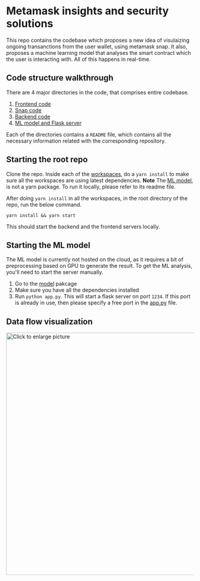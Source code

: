 # Metamask insights and security solutions

This repo contains the codebase which proposes a new idea of visulaizing ongoing transanctions from the user wallet, using metamask snap. It also, proposes a machine learning model that analyses the smart contract which the user is interacting with. All of this happens in real-time.


## Code structure walkthrough

There are 4 major directories in the code, that comprises entire codebase.
1. [Frontend code](/packages/site/)
2. [Snap code](/packages/snap/)
3. [Backend code](/packages/backend)
4. [ML model and Flask server](/model)

Each of the directories contains a `README` file, which contains all the necessary information related with the corresponding repository.

## Starting the root repo

Clone the repo. Inside each of the [workspaces](/packages/), do a `yarn install` to make sure all the workspaces are using latest dependencies.
**Note** The [ML model](/model), is not a yarn package. To run it locally, please refer to its readme file.

After doing `yarn install` in all the workspaces, in the root directory of the repo, run the below command.

```shell
yarn install && yarn start
```

This should start the backend and the frontend servers locally.

## Starting the ML model
The ML model is currently not hosted on the cloud, as it requires a bit of preprocessing based on GPU to generate the result. To get the ML analysis, you'll need to start the server manually.
1. Go to the [model](/model/) pakcage
2. Make sure you have all the dependencies installed
3. Run `python app.py`. This will start a flask server on port `1234`. If this port is already in use, then please specify a free port in the [app.py](/model/app.py) file.

## Data flow visualization

<a href="https://drive.google.com/uc?export=view&id=1bLolFcmz8ogiKqkKNLLUk63qK2B_TBJa"><img src="https://drive.google.com/uc?export=view&id=1bLolFcmz8ogiKqkKNLLUk63qK2B_TBJa" style="width: 650px; max-width: 100%; height: auto" title="Click to enlarge picture" />

